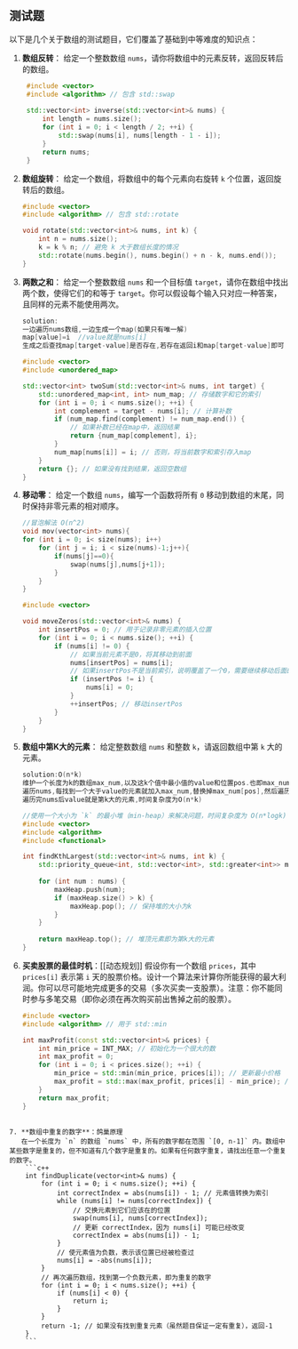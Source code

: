 ## 测试题

以下是几个关于数组的测试题目，它们覆盖了基础到中等难度的知识点：

1. **数组反转**：
   给定一个整数数组 `nums`，请你将数组中的元素反转，返回反转后的数组。
   ```c++
  	#include <vector>
	#include <algorithm> // 包含 std::swap
	
	std::vector<int> inverse(std::vector<int>& nums) {
	    int length = nums.size();
	    for (int i = 0; i < length / 2; ++i) {
	        std::swap(nums[i], nums[length - 1 - i]);
	    }
	    return nums;
	}
     ```

2. **数组旋转**：
   给定一个数组，将数组中的每个元素向右旋转 `k` 个位置，返回旋转后的数组。

	```c++
	#include <vector>
	#include <algorithm> // 包含 std::rotate
	
	void rotate(std::vector<int>& nums, int k) {
	    int n = nums.size();
	    k = k % n; // 避免 k 大于数组长度的情况
	    std::rotate(nums.begin(), nums.begin() + n - k, nums.end());
	}
	```

3. **两数之和**：
   给定一个整数数组 `nums` 和一个目标值 `target`，请你在数组中找出两个数，使得它们的和等于 `target`。你可以假设每个输入只对应一种答案，且同样的元素不能使用两次。
	```c++
	solution:
	一边遍历nums数组,一边生成一个map(如果只有唯一解)
	map[value]=i  //value就是nums[i]
	生成之后查找map[target-value]是否存在,若存在返回i和map[target-value]即可
	```
	```C++
	#include <vector>
	#include <unordered_map>
	
	std::vector<int> twoSum(std::vector<int>& nums, int target) {
	    std::unordered_map<int, int> num_map; // 存储数字和它的索引
	    for (int i = 0; i < nums.size(); ++i) {
	        int complement = target - nums[i]; // 计算补数
	        if (num_map.find(complement) != num_map.end()) {
	            // 如果补数已经在map中，返回结果
	            return {num_map[complement], i};
	        }
	        num_map[nums[i]] = i; // 否则，将当前数字和索引存入map
	    }
	    return {}; // 如果没有找到结果，返回空数组
	}
	```


4. **移动零**：
   给定一个数组 `nums`，编写一个函数将所有 `0` 移动到数组的末尾，同时保持非零元素的相对顺序。
	```c++
	//冒泡解法 O(n^2)
	void mov(vector<int> nums){
	for (int i = 0; i< size(nums); i++)
		for (int j = i; i < size(nums)-1;j++){
			if(nums[j]==0){
				swap(nums[j],nums[j+1]);
			}
		}
	}
	```
	```c++
	#include <vector>
	
	void moveZeros(std::vector<int>& nums) {
	    int insertPos = 0; // 用于记录非零元素的插入位置
	    for (int i = 0; i < nums.size(); ++i) {
	        if (nums[i] != 0) {
	            // 如果当前元素不是0，将其移动到前面
	            nums[insertPos] = nums[i];
	            // 如果insertPos不是当前索引，说明覆盖了一个0，需要继续移动后面的元素
	            if (insertPos != i) {
	                nums[i] = 0;
	            }
	            ++insertPos; // 移动insertPos
	        }
	    }
	}
	```


5. **数组中第K大的元素**：
   给定整数数组 `nums` 和整数 `k`，请返回数组中第 `k` 大的元素。
	```c++
	solution:O(n*k)
	维护一个长度为k的数组max_num,以及这k个值中最小值的value和位置pos.也即max_num[pos]=value就是第k大的元素
	遍历nums,每找到一个大于value的元素就加入max_num,替换掉max_num[pos],然后遍历一遍max_num找到新的最小值.
	遍历完nums后value就是第k大的元素,时间复杂度为O(n*k)
	```

	```c++
	//使用一个大小为 `k` 的最小堆（min-heap）来解决问题，时间复杂度为 O(n*logk)
	#include <vector>
	#include <algorithm>
	#include <functional>
	
	int findKthLargest(std::vector<int>& nums, int k) {
	    std::priority_queue<int, std::vector<int>, std::greater<int>> maxHeap;
	    
	    for (int num : nums) {
	        maxHeap.push(num);
	        if (maxHeap.size() > k) {
	            maxHeap.pop(); // 保持堆的大小为k
	        }
	    }
	    
	    return maxHeap.top(); // 堆顶元素即为第k大的元素
	}
	```

6. **买卖股票的最佳时机**：[[动态规划]]
   假设你有一个数组 `prices`，其中 `prices[i]` 表示第 `i` 天的股票价格。设计一个算法来计算你所能获得的最大利润。你可以尽可能地完成更多的交易（多次买卖一支股票）。注意：你不能同时参与多笔交易（即你必须在再次购买前出售掉之前的股票）。

	```c++
	#include <vector>
	#include <algorithm> // 用于 std::min
	
	int maxProfit(const std::vector<int>& prices) {
	    int min_price = INT_MAX; // 初始化为一个很大的数
	    int max_profit = 0;
	    for (int i = 0; i < prices.size(); ++i) {
	        min_price = std::min(min_price, prices[i]); // 更新最小价格
	        max_profit = std::max(max_profit, prices[i] - min_price); // 更新最大利润
	    }
	    return max_profit;
	}
```

7. **数组中重复的数字**：鸽巢原理
   在一个长度为 `n` 的数组 `nums` 中，所有的数字都在范围 `[0, n-1]` 内。数组中某些数字是重复的，但不知道有几个数字是重复的。如果有任何数字重复，请找出任意一个重复的数字。
	```c++
	int findDuplicate(vector<int>& nums) {
	    for (int i = 0; i < nums.size(); ++i) {
	        int correctIndex = abs(nums[i]) - 1; // 元素值转换为索引
	        while (nums[i] != nums[correctIndex]) {
	            // 交换元素到它们应该在的位置
	            swap(nums[i], nums[correctIndex]);
	            // 更新 correctIndex，因为 nums[i] 可能已经改变
	            correctIndex = abs(nums[i]) - 1;
	        }
	        // 使元素值为负数，表示该位置已经被检查过
	        nums[i] = -abs(nums[i]);
	    }
	    // 再次遍历数组，找到第一个负数元素，即为重复的数字
	    for (int i = 0; i < nums.size(); ++i) {
	        if (nums[i] < 0) {
	            return i;
	        }
	    }
	    return -1; // 如果没有找到重复元素（虽然题目保证一定有重复），返回-1
	}
	```

